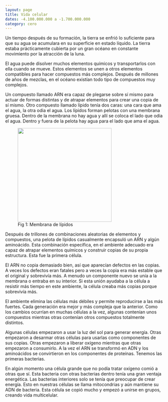 ```yaml
---
layout: page
title: Vida celular
dates: -4.100.000.000 a -1.700.000.000
category: cero
---
```


Un tiempo después de su formación, la tierra se enfrió lo suficiente para que su agua se acumulara en su superficie en estado líquido. La tierra estaba prácticamente cubierta por un gran océano en constante movimiento por la atracción de la luna.

El agua puede disolver muchos elementos químicos y transportarlos con ella cuando se mueve. Estos elementos se unen a otros elementos compatibles para hacer compuestos más complejos. Después de millones de años de mezclas, en el océano existían todo tipo de compuestos muy complejos.

Un compuesto llamado ARN era capaz de plegarse sobre sí mismo para actuar de formas distintas y de atrapar elementos para crear una copia de sí mismo. Otro compuesto llamado lípido tenía dos caras: una cara que ama el agua, la otra odia el agua. Los lípidos forman pelotas con una membrana gruesa. Dentro de la membrana no hay agua y allí se coloca el lado que odia el agua. Dentro y fuera de la pelota hay agua para el lado que ama el agua.

<figure>
    <img src="https://open.oregonstate.education/app/uploads/sites/48/2019/07/phospholipid1-1024x669.png" width="300" />
    <figcaption>Fig 1: Membrana de lípidos</figcaption>
</figure>

Después de trillones de combinaciones aleatorias de elementos y compuestos, una pelota de lípidos casualmente encapsuló un ARN y algún aminoácido. Esta combinación específica, en el ambiente adecuado era capaz de atrapar elementos químicos y construir copias de su propia estructura. Esta fue la primera célula. 

El ARN no copia demasiado bien, así que aparecían defectos en las copias. A veces los defectos eran fatales pero a veces la copia era más estable que el original y sobrevivía más. A menudo un componente nuevo se unía a la membrana o entraba en su interior. Si esta unión ayudaba a la célula a resistir más tiempo en este ambiente, la célula creaba más copias porque sobrevivía más. 

El ambiente elimina las células más débiles y permite reproducirse a las más fuertes. Cada generación era mejor y más compleja que la anterior. Como los cambios ocurrían en muchas células a la vez, algunas contenían unos compuestos mientras otras contenían otros compuestos totalmente distintos.

Algunas células empezaron a usar la luz del sol para generar energía. Otras empezaron a desarmar otras células para usarlas como componentes de sus copias. Otras empezaron a liberar oxígeno mientras que otras empezaron a consumirlo. A la vez el ARN se transformó en ADN y los aminoácidos se convirtieron en los componentes de proteínas. Tenemos las primeras bacterias.

En algún momento una célula grande que no podía tratar oxígeno comió a otras que sí. Esta bacteria con otras bacterias dentro tenía una gran ventaja energética. Las bacterias interiores solo se tenía que preocupar de crear energía. Esto en nuestras células se llama mitocondrias y aún mantiene su ADN de bacteria. Esta célula se copió mucho y empezó a unirse en grupos, creando vida multicelular. 

